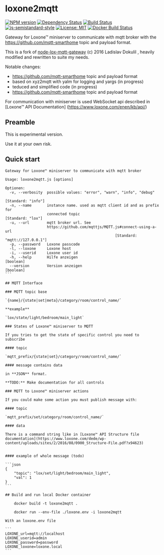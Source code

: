 # loxone2mqtt

[![NPM version](https://badge.fury.io/js/loxone2mqtt.svg)](http://badge.fury.io/js/loxone2mqtt)
[![Dependency Status](https://img.shields.io/gemnasium/krambox/loxone2mqtt.svg?maxAge=2592000)](https://gemnasium.com/github.com/krambox/loxone2mqtt)
[![Build Status](https://travis-ci.org/krambox/buderus2mqtt.svg?branch=master)](https://travis-ci.org/krambox/loxone2mqtt)
[![js-semistandard-style](https://img.shields.io/badge/code%20style-semistandard-brightgreen.svg?style=flat-square)](https://github.com/Flet/semistandard)
[![License: MIT](https://img.shields.io/badge/License-MIT-yellow.svg)](https://opensource.org/licenses/MIT)
[![Docker Build Status](https://img.shields.io/docker/build/krambox/loxone2mqtt.svg)](https://hub.docker.com/r/krambox/loxone2mqtt/)

Gateway for Loxone™ miniserver to communicate with mqtt broker with the  https://github.com/mqtt-smarthome topic and payload format.

This is a fork of [node-lox-mqtt-gateway](https://github.com/alladdin/node-lox-mqtt-gateway) (c) 2016 Ladislav Dokulil , heavily modified and rewritten to suite my needs.

Notable changes:
- https://github.com/mqtt-smarthome topic and payload format 
- based on xyz2mqtt with yalm for logging and yargs (in progress)
- teduced and simplified code (in progress)
- https://github.com/mqtt-smarthome topic and payload format 


For communication with miniserver is used WebSocket api described in [Loxone™ API Documentation]
(https://www.loxone.com/enen/kb/api/)

## Preamble

This is experimental version.

Use it at your own risk.

## Quick start

````
Gateway for Loxone™ miniserver to communicate with mqtt broker

Usage: loxone2mqtt.js [options]

Optionen:
  -v, --verbosity  possible values: "error", "warn", "info", "debug"
                                                              [Standard: "info"]
  -n, --name       instance name. used as mqtt client id and as prefix for
                   connected topic                             [Standard: "lox"]
  -u, --url        mqtt broker url. See
                   https://github.com/mqttjs/MQTT.js#connect-using-a-url
                                                  [Standard: "mqtt://127.0.0.1"]
  -p, --password   Loxone passcode
  -l, --loxone     Loxone host
  -i, --userid     Loxone user id
  -h, --help       Hilfe anzeigen                                      [boolean]
  --version        Version anzeigen                                    [boolean]
```

## MQTT Interface

### MQTT topic base

`{name}/{state|set|meta}/category/room/control_name/`

**example**

`lox/state/light/bedroom/main_light`

### States of Loxone™ miniserver to MQTT

If you tries to get the state of specific control you need to subscribe

#### topic

`mqtt_prefix/{state|set}/category/room/control_name/`

#### message contains data

in **JSON** format.

**TODO:** Make documentation for all controls

### MQTT to Loxone™ miniserver actions

If you could make some action you must publish message with:

#### topic

`mqtt_prefix/set/category/room/control_name/`

#### data

There is a command string like in [Loxone™ API Structure file documentation](https://www.loxone.com/dede/wp-content/uploads/sites/2/2016/08/0900_Structure-File.pdf?x94623)


#### example of whole message (todo)

```json
{
    "topic": "lox/set/light/bedroom/main_light",
    "val": 1
}
```

## Build and run local Docker container

    docker build -t loxone2mqtt .

    docker run --env-file ./loxone.env -i loxone2mqtt 

With an loxone.env file

```
LOXONE_url=mqtt://localhost
LOXONE_userid=admin
LOXONE_password=password
LOXONE_loxone=loxone.local
```

